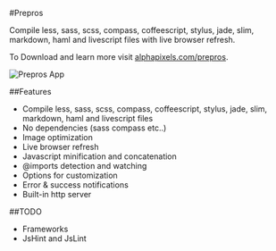 #Prepros

Compile less, sass, scss, compass, coffeescript, stylus, jade, slim, markdown, haml and livescript files with live browser refresh.

To Download and learn more visit [alphapixels.com/prepros](http://alphapixels.com/prepros).

![Prepros App](http://alphapixels.com/prepros/static/img/prepros.jpg)


##Features
* Compile less, sass, scss, compass, coffeescript, stylus, jade, slim, markdown, haml and livescript files
* No dependencies (sass compass etc..)
* Image optimization
* Live browser refresh
* Javascript minification and concatenation
* @imports detection and watching
* Options for customization
* Error & success notifications
* Built-in http server

##TODO
* Frameworks
* JsHint and JsLint
